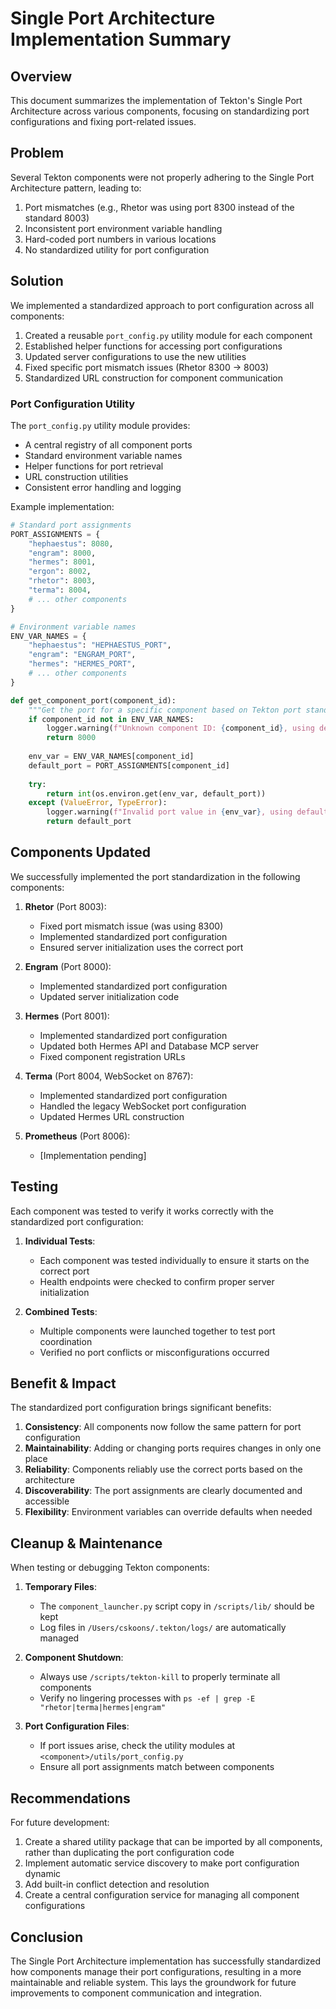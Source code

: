 # Single Port Architecture Implementation Summary

## Overview

This document summarizes the implementation of Tekton's Single Port Architecture across various components, focusing on standardizing port configurations and fixing port-related issues.

## Problem

Several Tekton components were not properly adhering to the Single Port Architecture pattern, leading to:

1. Port mismatches (e.g., Rhetor was using port 8300 instead of the standard 8003)
2. Inconsistent port environment variable handling
3. Hard-coded port numbers in various locations
4. No standardized utility for port configuration

## Solution

We implemented a standardized approach to port configuration across all components:

1. Created a reusable `port_config.py` utility module for each component
2. Established helper functions for accessing port configurations
3. Updated server configurations to use the new utilities
4. Fixed specific port mismatch issues (Rhetor 8300 → 8003)
5. Standardized URL construction for component communication

### Port Configuration Utility

The `port_config.py` utility module provides:

- A central registry of all component ports
- Standard environment variable names
- Helper functions for port retrieval
- URL construction utilities
- Consistent error handling and logging

Example implementation:

```python
# Standard port assignments
PORT_ASSIGNMENTS = {
    "hephaestus": 8080,
    "engram": 8000,
    "hermes": 8001,
    "ergon": 8002,
    "rhetor": 8003,
    "terma": 8004,
    # ... other components
}

# Environment variable names
ENV_VAR_NAMES = {
    "hephaestus": "HEPHAESTUS_PORT",
    "engram": "ENGRAM_PORT",
    "hermes": "HERMES_PORT",
    # ... other components
}

def get_component_port(component_id):
    """Get the port for a specific component based on Tekton port standards."""
    if component_id not in ENV_VAR_NAMES:
        logger.warning(f"Unknown component ID: {component_id}, using default port 8000")
        return 8000
        
    env_var = ENV_VAR_NAMES[component_id]
    default_port = PORT_ASSIGNMENTS[component_id]
    
    try:
        return int(os.environ.get(env_var, default_port))
    except (ValueError, TypeError):
        logger.warning(f"Invalid port value in {env_var}, using default: {default_port}")
        return default_port
```

## Components Updated

We successfully implemented the port standardization in the following components:

1. **Rhetor** (Port 8003):
   - Fixed port mismatch issue (was using 8300)
   - Implemented standardized port configuration
   - Ensured server initialization uses the correct port

2. **Engram** (Port 8000):
   - Implemented standardized port configuration
   - Updated server initialization code

3. **Hermes** (Port 8001):
   - Implemented standardized port configuration
   - Updated both Hermes API and Database MCP server
   - Fixed component registration URLs

4. **Terma** (Port 8004, WebSocket on 8767):
   - Implemented standardized port configuration
   - Handled the legacy WebSocket port configuration
   - Updated Hermes URL construction

5. **Prometheus** (Port 8006):
   - [Implementation pending]

## Testing

Each component was tested to verify it works correctly with the standardized port configuration:

1. **Individual Tests**:
   - Each component was tested individually to ensure it starts on the correct port
   - Health endpoints were checked to confirm proper server initialization

2. **Combined Tests**:
   - Multiple components were launched together to test port coordination
   - Verified no port conflicts or misconfigurations occurred

## Benefit & Impact

The standardized port configuration brings significant benefits:

1. **Consistency**: All components now follow the same pattern for port configuration
2. **Maintainability**: Adding or changing ports requires changes in only one place
3. **Reliability**: Components reliably use the correct ports based on the architecture
4. **Discoverability**: The port assignments are clearly documented and accessible
5. **Flexibility**: Environment variables can override defaults when needed

## Cleanup & Maintenance

When testing or debugging Tekton components:

1. **Temporary Files**:
   - The `component_launcher.py` script copy in `/scripts/lib/` should be kept
   - Log files in `/Users/cskoons/.tekton/logs/` are automatically managed

2. **Component Shutdown**:
   - Always use `/scripts/tekton-kill` to properly terminate all components
   - Verify no lingering processes with `ps -ef | grep -E "rhetor|terma|hermes|engram"`

3. **Port Configuration Files**:
   - If port issues arise, check the utility modules at `<component>/utils/port_config.py`
   - Ensure all port assignments match between components

## Recommendations

For future development:

1. Create a shared utility package that can be imported by all components, rather than duplicating the port configuration code
2. Implement automatic service discovery to make port configuration dynamic
3. Add built-in conflict detection and resolution
4. Create a central configuration service for managing all component configurations

## Conclusion

The Single Port Architecture implementation has successfully standardized how components manage their port configurations, resulting in a more maintainable and reliable system. This lays the groundwork for future improvements to component communication and integration.